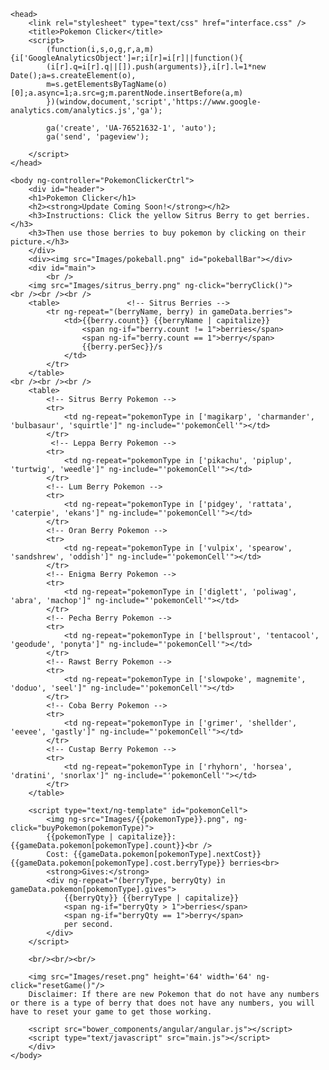 
<!doctype>

<!--
Zak Clough
Pokemon Clicker
4/20/2015
-->

<!--
Code for later on.
<span style="color:blue;">&male;</span>
<span style="color:red;">&female;</span>
-->


<html ng-app="pokemonClickerApp">

	<head>
		<link rel="stylesheet" type="text/css" href="interface.css" />
		<title>Pokemon Clicker</title>
		<script>
  			(function(i,s,o,g,r,a,m){i['GoogleAnalyticsObject']=r;i[r]=i[r]||function(){
  			(i[r].q=i[r].q||[]).push(arguments)},i[r].l=1*new Date();a=s.createElement(o),
  			m=s.getElementsByTagName(o)[0];a.async=1;a.src=g;m.parentNode.insertBefore(a,m)
  			})(window,document,'script','https://www.google-analytics.com/analytics.js','ga');

  			ga('create', 'UA-76521632-1', 'auto');
  			ga('send', 'pageview');

		</script>
	</head>

	<body ng-controller="PokemonClickerCtrl">
        <div id="header">
		<h1>Pokemon Clicker</h1>
        <h2><strong>Update Coming Soon!</strong></h2>
		<h3>Instructions: Click the yellow Sitrus Berry to get berries.</h3>
		<h3>Then use those berries to buy pokemon by clicking on their picture.</h3>
        </div>
	    <div><img src="Images/pokeball.png" id="pokeballBar"></div>
        <div id="main">
            <br />
		<img src="Images/sitrus_berry.png" ng-click="berryClick()">
	<br /><br /><br />
		<table>               <!-- Sitrus Berries -->
			<tr ng-repeat="(berryName, berry) in gameData.berries">
				<td>{{berry.count}} {{berryName | capitalize}}
					<span ng-if="berry.count != 1">berries</span>
					<span ng-if="berry.count == 1">berry</span>
					{{berry.perSec}}/s
				</td>
			</tr>
		</table>
	<br /><br /><br />
		<table>
			<!-- Sitrus Berry Pokemon -->
			<tr>
				<td ng-repeat="pokemonType in ['magikarp', 'charmander', 'bulbasaur', 'squirtle']" ng-include="'pokemonCell'"></td>
			</tr>
			 <!-- Leppa Berry Pokemon -->
			<tr>
				<td ng-repeat="pokemonType in ['pikachu', 'piplup', 'turtwig', 'weedle']" ng-include="'pokemonCell'"></td>
			</tr>
			<!-- Lum Berry Pokemon -->
			<tr>
				<td ng-repeat="pokemonType in ['pidgey', 'rattata', 'caterpie', 'ekans']" ng-include="'pokemonCell'"></td>
			</tr>
			<!-- Oran Berry Pokemon -->
			<tr>
				<td ng-repeat="pokemonType in ['vulpix', 'spearow', 'sandshrew', 'oddish']" ng-include="'pokemonCell'"></td>
			</tr>
			<!-- Enigma Berry Pokemon -->
			<tr>
				<td ng-repeat="pokemonType in ['diglett', 'poliwag', 'abra', 'machop']" ng-include="'pokemonCell'"></td>
			</tr>
			<!-- Pecha Berry Pokemon -->
			<tr>
				<td ng-repeat="pokemonType in ['bellsprout', 'tentacool', 'geodude', 'ponyta']" ng-include="'pokemonCell'"></td>
			</tr>
			<!-- Rawst Berry Pokemon -->
			<tr>
				<td ng-repeat="pokemonType in ['slowpoke', magnemite', 'doduo', 'seel']" ng-include="'pokemonCell'"></td>
			</tr>
            <!-- Coba Berry Pokemon -->
            <tr>
				<td ng-repeat="pokemonType in ['grimer', 'shellder', 'eevee', 'gastly']" ng-include="'pokemonCell'"></td>
			</tr>
            <!-- Custap Berry Pokemon -->
            <tr>
				<td ng-repeat="pokemonType in ['rhyhorn', 'horsea', 'dratini', 'snorlax']" ng-include="'pokemonCell'"></td>
			</tr>
		</table>

		<script type="text/ng-template" id="pokemonCell">
			<img ng-src="Images/{{pokemonType}}.png", ng-click="buyPokemon(pokemonType)">
			{{pokemonType | capitalize}}: {{gameData.pokemon[pokemonType].count}}<br />
			Cost: {{gameData.pokemon[pokemonType].nextCost}} {{gameData.pokemon[pokemonType].cost.berryType}} berries<br>
			<strong>Gives:</strong>
			<div ng-repeat="(berryType, berryQty) in gameData.pokemon[pokemonType].gives">
				{{berryQty}} {{berryType | capitalize}}
				<span ng-if="berryQty > 1">berries</span>
				<span ng-if="berryQty == 1">berry</span>
				per second.
			</div>
		</script>

		<br/><br/><br/>

		<img src="Images/reset.png" height='64' width='64' ng-click="resetGame()"/>
		Disclaimer: If there are new Pokemon that do not have any numbers or there is a type of berry that does not have any numbers, you will have to reset your game to get those working.

		<script src="bower_components/angular/angular.js"></script>
		<script type="text/javascript" src="main.js"></script>
        </div>
	</body>

</html>
